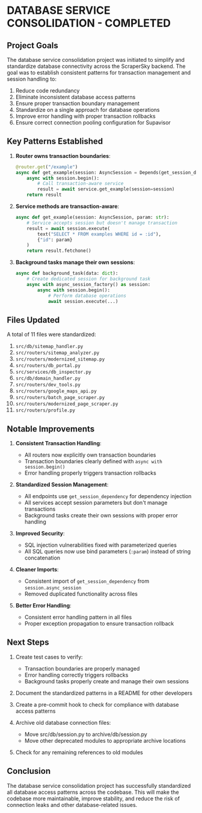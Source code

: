 # DATABASE SERVICE CONSOLIDATION - COMPLETED

## Project Goals

The database service consolidation project was initiated to simplify and standardize database connectivity across the ScraperSky backend. The goal was to establish consistent patterns for transaction management and session handling to:

1. Reduce code redundancy
2. Eliminate inconsistent database access patterns
3. Ensure proper transaction boundary management
4. Standardize on a single approach for database operations
5. Improve error handling with proper transaction rollbacks
6. Ensure correct connection pooling configuration for Supavisor

## Key Patterns Established

1. **Router owns transaction boundaries**:
   ```python
   @router.get("/example")
   async def get_example(session: AsyncSession = Depends(get_session_dependency)):
       async with session.begin():
           # Call transaction-aware service
           result = await service.get_example(session=session)
       return result
   ```

2. **Service methods are transaction-aware**:
   ```python
   async def get_example(session: AsyncSession, param: str):
       # Service accepts session but doesn't manage transaction
       result = await session.execute(
           text("SELECT * FROM examples WHERE id = :id"),
           {"id": param}
       )
       return result.fetchone()
   ```

3. **Background tasks manage their own sessions**:
   ```python
   async def background_task(data: dict):
       # Create dedicated session for background task
       async with async_session_factory() as session:
           async with session.begin():
               # Perform database operations
               await session.execute(...)
   ```

## Files Updated

A total of 11 files were standardized:

1. `src/db/sitemap_handler.py`
2. `src/routers/sitemap_analyzer.py`
3. `src/routers/modernized_sitemap.py`
4. `src/routers/db_portal.py` 
5. `src/services/db_inspector.py`
6. `src/db/domain_handler.py`
7. `src/routers/dev_tools.py`
8. `src/routers/google_maps_api.py`
9. `src/routers/batch_page_scraper.py`
10. `src/routers/modernized_page_scraper.py`
11. `src/routers/profile.py`

## Notable Improvements

1. **Consistent Transaction Handling**:
   - All routers now explicitly own transaction boundaries
   - Transaction boundaries clearly defined with `async with session.begin()`
   - Error handling properly triggers transaction rollbacks

2. **Standardized Session Management**:
   - All endpoints use `get_session_dependency` for dependency injection
   - All services accept session parameters but don't manage transactions
   - Background tasks create their own sessions with proper error handling

3. **Improved Security**:
   - SQL injection vulnerabilities fixed with parameterized queries
   - All SQL queries now use bind parameters (`:param`) instead of string concatenation

4. **Cleaner Imports**:
   - Consistent import of `get_session_dependency` from `session.async_session`
   - Removed duplicated functionality across files

5. **Better Error Handling**:
   - Consistent error handling pattern in all files
   - Proper exception propagation to ensure transaction rollback

## Next Steps

1. Create test cases to verify:
   - Transaction boundaries are properly managed
   - Error handling correctly triggers rollbacks
   - Background tasks properly create and manage their own sessions

2. Document the standardized patterns in a README for other developers

3. Create a pre-commit hook to check for compliance with database access patterns

4. Archive old database connection files:
   - Move src/db/session.py to archive/db/session.py
   - Move other deprecated modules to appropriate archive locations
   
5. Check for any remaining references to old modules

## Conclusion

The database service consolidation project has successfully standardized all database access patterns across the codebase. This will make the codebase more maintainable, improve stability, and reduce the risk of connection leaks and other database-related issues.